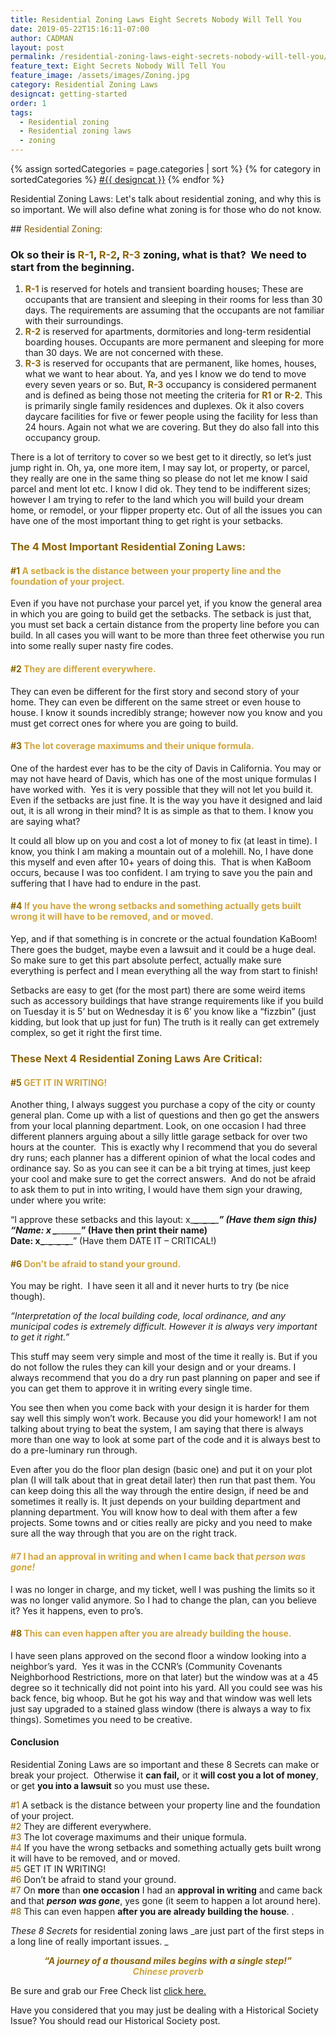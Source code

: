 ```yaml
---
title: Residential Zoning Laws Eight Secrets Nobody Will Tell You
date: 2019-05-22T15:16:11-07:00
author: CADMAN
layout: post
permalink: /residential-zoning-laws-eight-secrets-nobody-will-tell-you/
feature_text: Eight Secrets Nobody Will Tell You
feature_image: /assets/images/Zoning.jpg
category: Residential Zoning Laws
designcat: getting-started
order: 1
tags:
  - Residential zoning
  - Residential zoning laws
  - zoning
---
```

<div class="tags">
    {% assign sortedCategories = page.categories | sort %}
    {% for category in sortedCategories %}
        <span class="tag">
            <a href="/designcat/{{ designcat }}">#{{ designcat }}</a>
        </span>
    {% endfor %}
</div>
<p class="has-drop-cap">
  Residential Zoning Laws: Let's talk about residential zoning, and why this is so important. We will also define what zoning is for those who do not know. 
</p>
<!--excerpt-->
## <span style="color: #8a6407;">Residential Zoning:  </span>

### Ok so their is <span style="color: #8a6407;">R-1</span>, <span style="color: #8a6407;">R-2</span>, <span style="color: #8a6407;">R-3</span> zoning, what is that?  We need to start from the beginning.

  1. <span style="color: #8a6407;"><strong>R-1</strong></span> is reserved for hotels and transient boarding houses; These are occupants that are transient and sleeping in their rooms for less than 30 days. The requirements are assuming that the occupants are not familiar with their surroundings.
  2. <span style="color: #8a6407;"><strong>R-2</strong></span> is reserved for apartments, dormitories and long-term residential boarding houses. Occupants are more permanent and sleeping for more than 30 days. We are not concerned with these.
  3. <span style="color: #8a6407;"><strong>R-3</strong></span> is reserved for occupants that are permanent, like homes, houses, what we want to hear about. Ya, and yes I know we do tend to move every seven years or so. But, <span style="color: #8a6407;"><strong>R-3</strong></span> occupancy is considered permanent and is defined as being those not meeting the criteria for <span style="color: #8a6407;"><strong>R1</strong></span> or <span style="color: #8a6407;"><strong>R-2</strong></span>. This is primarily single family residences and duplexes. Ok it also covers daycare facilities for five or fewer people using the facility for less than 24 hours. Again not what we are covering. But they do also fall into this occupancy group.

There is a lot of territory to cover so we best get to it directly, so let&#8217;s just jump right in. Oh, ya, one more item, I may say lot, or property, or parcel, they really are one in the same thing so please do not let me know I said parcel and ment lot etc. I know I did ok. They tend to be indifferent sizes; however I am trying to refer to the land which you will build your dream home, or remodel, or your flipper property etc. Out of all the issues you can have one of the most important thing to get right is your setbacks.

### <span style="color: #8a6407;">The 4 Most Important Residential Zoning Laws:</span>

#### **<span style="color: #d0a53e;"><span style="color: #8a6407;">#1</span> A setback is the distance between your property line and the foundation of your project.</span>**

Even if you have not purchase your parcel yet, if you know the general area in which you are going to build get the setbacks. The setback is just that, you must set back a certain distance from the property line before you can build. In all cases you will want to be more than three feet otherwise you run into some really super nasty fire codes.

#### **<span style="color: #d0a53e;"><span style="color: #8a6407;">#2</span> They are different everywhere.</span>**

They can even be different for the first story and second story of your home. They can even be different on the same street or even house to house. I know it sounds incredibly strange; however now you know and you must get correct ones for where you are going to build.

#### **<span style="color: #d0a53e;"><span style="color: #8a6407;">#3</span> The lot coverage maximums and their unique formula.</span>**

One of the hardest ever has to be the city of Davis in California. You may or may not have heard of Davis, which has one of the most unique formulas I have worked with.  Yes it is very possible that they will not let you build it. Even if the setbacks are just fine. It is the way you have it designed and laid out, it is all wrong in their mind? It is as simple as that to them. I know you are saying what?

It could all blow up on you and cost a lot of money to fix (at least in time). I know, you think I am making a mountain out of a molehill. No, I have done this myself and even after 10+ years of doing this.  That is when KaBoom occurs, because I was too confident. I am trying to save you the pain and suffering that I have had to endure in the past.

#### **<span style="color: #d0a53e;"><span style="color: #8a6407;">#4</span> If you have the wrong setbacks and something actually gets built wrong it will have to be removed, and or moved.</span>**

Yep, and if that something is in concrete or the actual foundation KaBoom! There goes the budget, maybe even a lawsuit and it could be a huge deal. So make sure to get this part absolute perfect, actually make sure everything is perfect and I mean everything all the way from start to finish!

Setbacks are easy to get (for the most part) there are some weird items such as accessory buildings that have strange requirements like if you build on Tuesday it is 5’ but on Wednesday it is 6’ you know like a &#8220;fizzbin&#8221; (just kidding, but look that up just for fun) The truth is it really can get extremely complex, so get it right the first time.

### <span style="color: #8a6407;">These Next 4 Residential Zoning Laws Are Critical:</span>

#### **<span style="color: #d0a53e;"><span style="color: #8a6407;">#5</span> GET IT IN WRITING!</span>**

Another thing, I always suggest you purchase a copy of the city or county general plan. Come up with a list of questions and then go get the answers from your local planning department. Look, on one occasion I had three different planners arguing about a silly little garage setback for over two hours at the counter.  This is exactly why I recommend that you do several dry runs; each planner has a different opinion of what the local codes and ordinance say. So as you can see it can be a bit trying at times, just keep your cool and make sure to get the correct answers.  And do not be afraid to ask them to put in into writing, I would have them sign your drawing, under where you write:

&#8220;I approve these setbacks and this layout: x\___\___\___\___\___\___\____&#8221; (Have them sign this)  
&#8220;Name: x \___\___\___\___\___\___\____&#8221; (Have then print their name)  
Date: x\___\___\___\___\___\___\____&#8221; (Have them DATE IT &#8211; CRITICAL!)

#### **<span style="color: #d0a53e;"><span style="color: #8a6407;">#6</span> Don’t be afraid to stand your ground.</span>**

You may be right.  I have seen it all and it never hurts to try (be nice though).

_“Interpretation of the local building code, local ordinance, and any municipal codes is extremely difficult. However it is always very important to get it right.”_

This stuff may seem very simple and most of the time it really is. But if you do not follow the rules they can kill your design and or your dreams. I always recommend that you do a dry run past planning on paper and see if you can get them to approve it in writing every single time.

You see then when you come back with your design it is harder for them say well this simply won&#8217;t work. Because you did your homework! I am not talking about trying to beat the system, I am saying that there is always more than one way to look at some part of the code and it is always best to do a pre-luminary run through.

Even after you do the floor plan design (basic one) and put it on your plot plan (I will talk about that in great detail later) then run that past them. You can keep doing this all the way through the entire design, if need be and sometimes it really is. It just depends on your building department and planning department. You will know how to deal with them after a few projects. Some towns and or cities really are picky and you need to make sure all the way through that you are on the right track.

#### **<span style="color: #d0a53e;">#7 I had an approval in writing and when I came back that <em>person was gone!</em></span>**

I was no longer in charge, and my ticket, well I was pushing the limits so it was no longer valid anymore. So I had to change the plan, can you believe it? Yes it happens, even to pro&#8217;s. 

#### **<span style="color: #d0a53e;"><span style="color: #8a6407;">#8</span> This can even happen after you are already building the house.</span>**

I have seen plans approved on the second floor a window looking into a neighbor’s yard.  Yes it was in the CCNR’s (Community Covenants Neighborhood Restrictions, more on that later) but the window was at a 45 degree so it technically did not point into his yard. All you could see was his back fence, big whoop. But he got his way and that window was well lets just say upgraded to a stained glass window (there is always a way to fix things). Sometimes you need to be creative.

#### Conclusion

<p style="text-align: left;">
  Residential Zoning Laws are so important and these 8 Secrets can make or break your project.  Otherwise it <strong>can fail,</strong> or it <strong>will cost you a lot of money</strong>, or get <strong>you into a lawsuit</strong> so you must use these<strong><em>.</em></strong>
</p>

<span style="color: #8a6407;">#1</span> A setback is the distance between your property line and the foundation of your project.  
<span style="color: #8a6407;">#2</span> They are different everywhere.  
<span style="color: #8a6407;">#3</span> The lot coverage maximums and their unique formula.  
<span style="color: #8a6407;">#4</span> If you have the wrong setbacks and something actually gets built wrong it will have to be removed, and or moved.  
<span style="color: #8a6407;">#5</span> GET IT IN WRITING!  
<span style="color: #8a6407;">#6</span> Don’t be afraid to stand your ground.  
<span style="color: #8a6407;">#7</span> On **more** than **one occasion** I had an **approval in writing** and came back and that **_person was gone_**, yes gone (it seem to happen a lot around here).  
<span style="color: #8a6407;">#8</span> This can even happen **after you are already building the house**. .

  
_These 8 Secrets_ for residential zoning laws _are just part of the first steps in a long line of really important issues. _

<p class="has-text-color" style="color: #d0a53e; text-align: center;">
  <strong><em><span style="color: #8a6407;">&#8220;A journey of a thousand miles begins with a single step!&#8221;</span><br />Chinese proverb <br /></em></strong>
</p>
Be sure and grab our Free Check list <a href="{{ site.baseurl }}/_products/index.html">click here.</a>
&nbsp;

Have you considered that you may just be dealing with a Historical Society Issue? You should read our Historical Society post.

&nbsp;